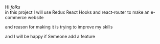 
Hi  <i>folks</i>  <br>
in this project I will use Redux React Hooks and react-router  to make an e-commerce website 

and reason for making it is trying to improve my skills 

and I will be happy if Semeone add a feature

